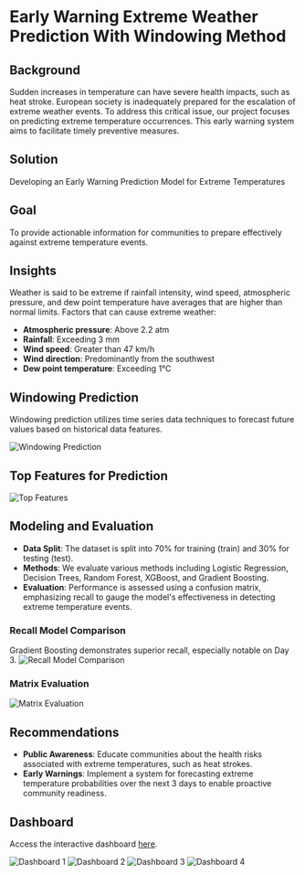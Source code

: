 # Early Warning Extreme Weather Prediction With Windowing Method

## Background
Sudden increases in temperature can have severe health impacts, such as heat stroke. European society is inadequately prepared for the escalation of extreme weather events. To address this critical issue, our project focuses on predicting extreme temperature occurrences. This early warning system aims to facilitate timely preventive measures.

## Solution
Developing an Early Warning Prediction Model for Extreme Temperatures

## Goal
To provide actionable information for communities to prepare effectively against extreme temperature events.

## Insights
Weather is said to be extreme if rainfall intensity, wind speed, atmospheric pressure, and dew point temperature have averages that are higher than normal limits.
Factors that can cause extreme weather:
- **Atmospheric pressure**: Above 2.2 atm
- **Rainfall**: Exceeding 3 mm
- **Wind speed**: Greater than 47 km/h
- **Wind direction**: Predominantly from the southwest
- **Dew point temperature**: Exceeding 1°C

## Windowing Prediction
Windowing prediction utilizes time series data techniques to forecast future values based on historical data features.

![Windowing Prediction](https://github.com/code1wan/extreme-weather-prediction/assets/133578726/0027dc8e-ab4a-457e-a5e3-29d193b1a6ef)

## Top Features for Prediction
![Top Features](https://github.com/code1wan/extreme-weather-prediction/assets/133578726/b85862a8-32b2-4df2-890b-9798382de4b0)

## Modeling and Evaluation
- **Data Split**: The dataset is split into 70% for training (train) and 30% for testing (test).
- **Methods**: We evaluate various methods including Logistic Regression, Decision Trees, Random Forest, XGBoost, and Gradient Boosting.
- **Evaluation**: Performance is assessed using a confusion matrix, emphasizing recall to gauge the model's effectiveness in detecting extreme temperature events.

### Recall Model Comparison
Gradient Boosting demonstrates superior recall, especially notable on Day 3.
![Recall Model Comparison](https://github.com/code1wan/extreme-weather-prediction/assets/133578726/65a4a074-aee6-462b-a46e-09ae372e8a54)

### Matrix Evaluation
![Matrix Evaluation](https://github.com/code1wan/extreme-weather-prediction/assets/133578726/d161476c-3e4a-4684-bf87-df8a258276f5)

## Recommendations
- **Public Awareness**: Educate communities about the health risks associated with extreme temperatures, such as heat strokes.
- **Early Warnings**: Implement a system for forecasting extreme temperature probabilities over the next 3 days to enable proactive community readiness.

## Dashboard
Access the interactive dashboard [here](https://lookerstudio.google.com/reporting/cbd224e4-21eb-4c28-9dd8-420e2e06c917).

![Dashboard 1](https://github.com/code1wan/extreme-weather-prediction/assets/133578726/32ca5243-dae4-4778-8775-afff8519287f)
![Dashboard 2](https://github.com/code1wan/extreme-weather-prediction/assets/133578726/cdddb8f7-83e5-4882-96fe-773ff6633fc8)
![Dashboard 3](https://github.com/code1wan/extreme-weather-prediction/assets/133578726/8a4e333a-e9a9-45cc-85d2-08fdd1f027f9)
![Dashboard 4](https://github.com/code1wan/extreme-weather-prediction/assets/133578726/b25deb1f-02d8-4a4b-959e-ad5b2c3d6f32)
